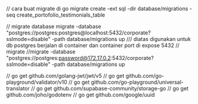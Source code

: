 // cara buat migrate di go
migrate create -ext sql  -dir database/migrations -seq create_portofolio_testimonials_table

// migrate database
migrate -database "postgres://postgres:postgres@localhost:5432/corporate?sslmode=disable" -path database/migrations up 
/// diatas digunakan untuk db postgres berjalan di container dan container port di expose 5432 
// migrate 
//migrate -database "postgres://postgres:password@172.17.0.2:5432/corporate?sslmode=disable" -path database/migrations up

// go get github.com/golang-jwt/jwt/v5
// go get github.com/go-playground/validator/v10
// go get github.com/go-playground/universal-translator
// go get github.com/supabase-community/storage-go
// go get github.com/joho/godotenv
// go get github.com/google/uuid

